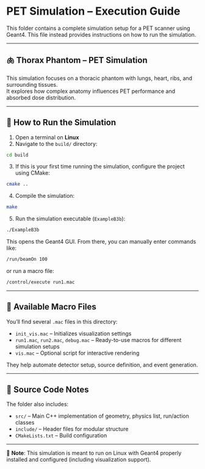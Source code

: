# PET Simulation – Execution Guide

This folder contains a complete simulation setup for a PET scanner using Geant4.
This file instead provides instructions on how to run the simulation.

---

## 🫁 Thorax Phantom – PET Simulation

This simulation focuses on a thoracic phantom with lungs, heart, ribs, and surrounding tissues.  
It explores how complex anatomy influences PET performance and absorbed dose distribution.


---

## 🚀 How to Run the Simulation

1. Open a terminal on **Linux**
2. Navigate to the `build/` directory:

```bash
cd build
```

3. If this is your first time running the simulation, configure the project using CMake:

```bash
cmake ..
```

4. Compile the simulation:

```bash
make
```

5. Run the simulation executable (`ExampleB3b`):

```bash
./ExampleB3b
```

This opens the Geant4 GUI. From there, you can manually enter commands like:

```bash
/run/beamOn 100
```

or run a macro file:

```bash
/control/execute run1.mac
```

---

## 📄 Available Macro Files

You’ll find several `.mac` files in this directory:

- `init_vis.mac` – Initializes visualization settings  
- `run1.mac`, `run2.mac`, `debug.mac` – Ready-to-use macros for different simulation setups  
- `vis.mac` – Optional script for interactive rendering  

They help automate detector setup, source definition, and event generation.

---

## 📂 Source Code Notes

The folder also includes:

- `src/` – Main C++ implementation of geometry, physics list, run/action classes  
- `include/` – Header files for modular structure  
- `CMakeLists.txt` – Build configuration  

---

📌 **Note**: This simulation is meant to run on Linux with Geant4 properly installed and configured (including visualization support).
